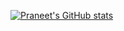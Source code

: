 [![Praneet's GitHub stats](https://github-readme-stats.vercel.app/api?username=praneetrohida&count_private=true)](https://github.com/anuraghazra/github-readme-stats)
